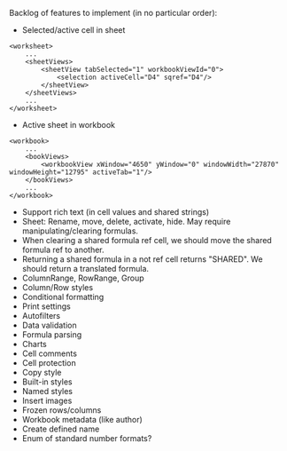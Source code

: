 Backlog of features to implement (in no particular order):

* Selected/active cell in sheet

```
<worksheet>
    ...
	<sheetViews>
		<sheetView tabSelected="1" workbookViewId="0">
			<selection activeCell="D4" sqref="D4"/>
		</sheetView>
	</sheetViews>
	...
</worksheet>
```

* Active sheet in workbook

```
<workbook>
    ...
    <bookViews>
		<workbookView xWindow="4650" yWindow="0" windowWidth="27870" windowHeight="12795" activeTab="1"/>
	</bookViews>
    ...
</workbook>
```

* Support rich text (in cell values and shared strings)
* Sheet: Rename, move, delete, activate, hide. May require manipulating/clearing formulas.
* When clearing a shared formula ref cell, we should move the shared formula ref to another.
* Returning a shared formula in a not ref cell returns "SHARED". We should return a translated formula.
* ColumnRange, RowRange, Group
* Column/Row styles
* Conditional formatting
* Print settings
* Autofilters
* Data validation
* Formula parsing
* Charts
* Cell comments
* Cell protection
* Copy style
* Built-in styles
* Named styles
* Insert images
* Frozen rows/columns
* Workbook metadata (like author)
* Create defined name
* Enum of standard number formats?
